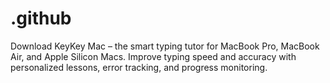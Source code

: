 # .github
Download KeyKey Mac – the smart typing tutor for MacBook Pro, MacBook Air, and Apple Silicon Macs. Improve typing speed and accuracy with personalized lessons, error tracking, and progress monitoring.
